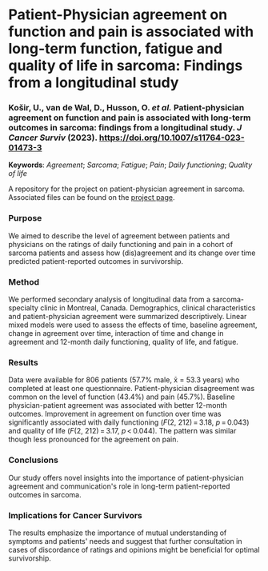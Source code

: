 # Patient-Physician agreement on function and pain is associated with long-term function, fatigue and quality of life in sarcoma: Findings from a longitudinal study

### Košir, U., van de Wal, D., Husson, O. *et al.* Patient-physician agreement on function and pain is associated with long-term outcomes in sarcoma: findings from a longitudinal study. *J Cancer Surviv* (2023). <https://doi.org/10.1007/s11764-023-01473-3>

**Keywords**: *Agreement*; *Sarcoma*; *Fatigue*; *Pain*; *Daily functioning*; *Quality of life*

A repository for the project on patient-physician agreement in sarcoma. Associated files can be found on the [project page](https://osf.io/bhrwa/).

### **Purpose**

We aimed to describe the level of agreement between patients and physicians on the ratings of daily functioning and pain in a cohort of sarcoma patients and assess how (dis)agreement and its change over time predicted patient-reported outcomes in survivorship.

### **Method**

We performed secondary analysis of longitudinal data from a sarcoma-specialty clinic in Montreal, Canada. Demographics, clinical characteristics and patient-physician agreement were summarized descriptively. Linear mixed models were used to assess the effects of time, baseline agreement, change in agreement over time, interaction of time and change in agreement and 12-month daily functioning, quality of life, and fatigue.

### **Results**

Data were available for 806 patients (57.7% male, x̄ = 53.3 years) who completed at least one questionnaire. Patient-physician disagreement was common on the level of function (43.4%) and pain (45.7%). Baseline physician-patient agreement was associated with better 12-month outcomes. Improvement in agreement on function over time was significantly associated with daily functioning (*F*(2, 212) = 3.18, *p* = 0.043) and quality of life (*F*(2, 212) = 3.17, *p* \< 0.044). The pattern was similar though less pronounced for the agreement on pain.

### **Conclusions**

Our study offers novel insights into the importance of patient-physician agreement and communication's role in long-term patient-reported outcomes in sarcoma.

### **Implications for Cancer Survivors**

The results emphasize the importance of mutual understanding of symptoms and patients' needs and suggest that further consultation in cases of discordance of ratings and opinions might be beneficial for optimal survivorship.

  
